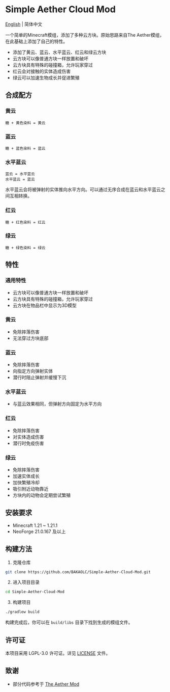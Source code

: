 # Simple Aether Cloud Mod

[English](README_EN.md) | 简体中文

一个简单的Minecraft模组，添加了多种云方块。原始思路来自The Aether模组，在此基础上添加了自己的特性。

- 添加了黄云、蓝云、水平蓝云、红云和绿云方块
- 云方块可以像普通方块一样放置和破坏
- 云方块具有特殊的碰撞箱，允许玩家穿过
- 红云会对接触的实体造成伤害
- 绿云可以加速生物成长并促进繁殖

## 合成配方

### 黄云

```
糖 + 黄色染料 = 黄云
```

### 蓝云

```
糖 + 蓝色染料 = 蓝云
```

### 水平蓝云

```
蓝云 = 水平蓝云
水平蓝云 = 蓝云
```

水平蓝云会将被弹射的实体推向水平方向。可以通过无序合成在蓝云和水平蓝云之间互相转换。

### 红云

```
糖 + 红色染料 = 红云
```

### 绿云

```
糖 + 绿色染料 = 绿云
```

## 特性

### 通用特性

- 云方块可以像普通方块一样放置和破坏
- 云方块具有特殊的碰撞箱，允许玩家穿过
- 云方块在物品栏中显示为3D模型

### 黄云

- 免除摔落伤害
- 无法穿过方块底部

### 蓝云

- 免除摔落伤害
- 向指定方向弹射实体
- 潜行时阻止弹射并缓慢下沉

### 水平蓝云

- 与蓝云效果相同，但弹射方向固定为水平方向

### 红云

- 免除摔落伤害
- 对实体造成伤害
- 潜行时免疫伤害

### 绿云

- 免除摔落伤害
- 加速实体成长
- 加快繁殖冷却
- 吸引附近动物靠近
- 方块内的动物会定期尝试繁殖

## 安装要求

- Minecraft 1.21 ~ 1.21.1
- NeoForge 21.0.167 及以上

## 构建方法

1. 克隆仓库

```bash
git clone https://github.com/BAKAOLC/Simple-Aether-Cloud-Mod.git
```

2. 进入项目目录

```bash
cd Simple-Aether-Cloud-Mod
```

3. 构建项目

```bash
./gradlew build
```

构建完成后，你可以在 `build/libs` 目录下找到生成的模组文件。

## 许可证

本项目采用 LGPL-3.0 许可证。详见 [LICENSE](LICENSE) 文件。

## 致谢

- 部分代码参考于 [The Aether Mod](https://github.com/The-Aether-Team/The-Aether)
